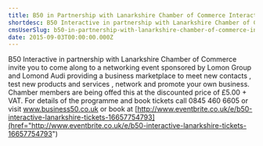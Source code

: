 ```yaml
---
title: B50 in Partnership with Lanarkshire Chamber of Commerce Interactive Networking Event
shortdesc: B50 Interactive in partnership with Lanarkshire Chamber of Commerce invite you to come along to a networking event sponsored by Lomon Group and Lomond Audi providing a business marketplace to meet new contacts
cmsUserSlug: b50-in-partnership-with-lanarkshire-chamber-of-commerce-interactive-networking-event
date: 2015-09-03T00:00:00.000Z
---
```


B50 Interactive in partnership with Lanarkshire Chamber of Commerce invite you to come along to a networking event sponsored by Lomon Group and Lomond Audi providing a business marketplace to meet new contacts , test new products and services , network and promote your own business. Chamber members are being offed this at the discounted price of £5.00 + VAT.
For details of the programme and book tickets call 0845 460 6605 or visit www.business50.co.uk or book at [http://www.eventbrite.co.uk/e/b50-interactive-lanarkshire-tickets-16657754793](href="http://www.eventbrite.co.uk/e/b50-interactive-lanarkshire-tickets-16657754793")
